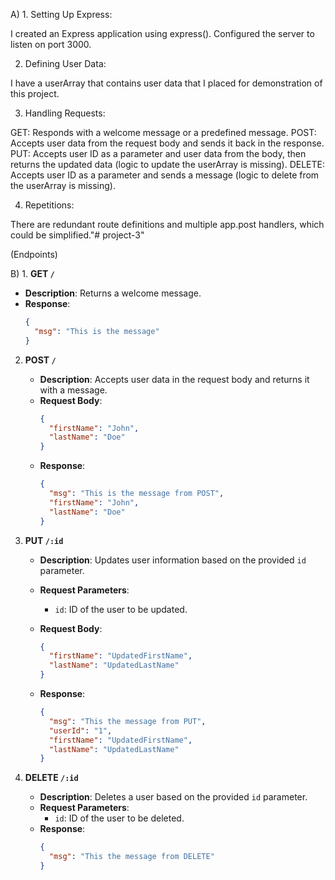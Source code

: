 A) 1. Setting Up Express:

I created an Express application using express().
Configured the server to listen on port 3000.

2. Defining User Data:

I have a userArray that contains user data that I placed for demonstration of this project.

3. Handling Requests:

GET: Responds with a welcome message or a predefined message.
POST: Accepts user data from the request body and sends it back in the response.
PUT: Accepts user ID as a parameter and user data from the body, then returns the updated data (logic to update the userArray is missing).
DELETE: Accepts user ID as a parameter and sends a message (logic to delete from the userArray is missing).

4. Repetitions:

There are redundant route definitions and multiple app.post handlers, which could be simplified."# project-3" 

(Endpoints)

B) 1. **GET `/`**
   - **Description**: Returns a welcome message.
   - **Response**:
     ```json
     {
       "msg": "This is the message"
     }
     ```

2. **POST `/`**

   - **Description**: Accepts user data in the request body and returns it with a message.
   - **Request Body**:
     ```json
     {
       "firstName": "John",
       "lastName": "Doe"
     }
     ```
   - **Response**:
     ```json
     {
       "msg": "This is the message from POST",
       "firstName": "John",
       "lastName": "Doe"
     }
     ```

3. **PUT `/:id`**

   - **Description**: Updates user information based on the provided `id` parameter.
   - **Request Parameters**:
     - `id`: ID of the user to be updated.
   - **Request Body**:
     ```json
     {
       "firstName": "UpdatedFirstName",
       "lastName": "UpdatedLastName"
     }
     ```
   - **Response**:

     ```json
     {
       "msg": "This the message from PUT",
       "userId": "1",
       "firstName": "UpdatedFirstName",
       "lastName": "UpdatedLastName"
     }
     ```

4. **DELETE `/:id`**
   - **Description**: Deletes a user based on the provided `id` parameter.
   - **Request Parameters**:
     - `id`: ID of the user to be deleted.
   - **Response**:
     ```json
     {
       "msg": "This the message from DELETE"
     }
     ```
